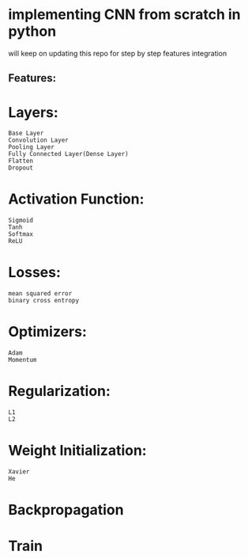 # implementing CNN from scratch in python
will keep on updating this repo for step by step features integration

## Features:
# Layers:
    Base Layer
    Convolution Layer
    Pooling Layer
    Fully Connected Layer(Dense Layer)
    Flatten
    Dropout

# Activation Function: 
    Sigmoid
    Tanh
    Softmax
    ReLU

# Losses:
    mean squared error
    binary cross entropy

# Optimizers:
    Adam
    Momentum

# Regularization:
    L1
    L2

# Weight Initialization:
    Xavier
    He

# Backpropagation

# Train
